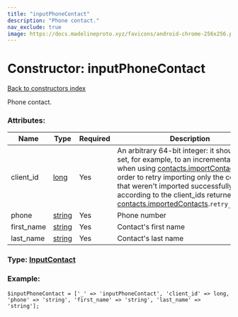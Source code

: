 ```yaml
---
title: "inputPhoneContact"
description: "Phone contact."
nav_exclude: true
image: https://docs.madelineproto.xyz/favicons/android-chrome-256x256.png
---
```

# Constructor: inputPhoneContact  
[Back to constructors index](/API_docs/constructors/index.html)



Phone contact.

### Attributes:

| Name     |    Type       | Required | Description |
|----------|---------------|----------|-------------|
|client\_id|[long](/API_docs/types/long.html) | Yes|An arbitrary 64-bit integer: it should be set, for example, to an incremental number when using [contacts.importContacts](../methods/contacts.importContacts.html), in order to retry importing only the contacts that weren't imported successfully, according to the client\_ids returned in [contacts.importedContacts](../constructors/contacts.importedContacts.html).`retry_contacts`.|
|phone|[string](/API_docs/types/string.html) | Yes|Phone number|
|first\_name|[string](/API_docs/types/string.html) | Yes|Contact's first name|
|last\_name|[string](/API_docs/types/string.html) | Yes|Contact's last name|



### Type: [InputContact](/API_docs/types/InputContact.html)


### Example:

```
$inputPhoneContact = ['_' => 'inputPhoneContact', 'client_id' => long, 'phone' => 'string', 'first_name' => 'string', 'last_name' => 'string'];
```  
